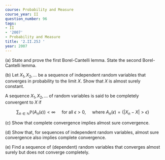 ```yaml
---
course: Probability and Measure
course_year: II
question_number: 96
tags:
- II
- '2007'
- Probability and Measure
title: '2.II.25J '
year: 2007
---
```



(a) State and prove the first Borel-Cantelli lemma. State the second Borel-Cantelli lemma.

(b) Let $X_{1}, X_{2}, \ldots$ be a sequence of independent random variables that converges in probability to the limit $X$. Show that $X$ is almost surely constant.

A sequence $X_{1}, X_{2}, \ldots$ of random variables is said to be completely convergent to $X$ if

$$\sum_{n \in \mathbb{N}} \mathbb{P}\left(A_{n}(\epsilon)\right)<\infty \quad \text { for all } \epsilon>0, \quad \text { where } A_{n}(\epsilon)=\left\{\left|X_{n}-X\right|>\epsilon\right\}$$

(c) Show that complete convergence implies almost sure convergence.

(d) Show that, for sequences of independent random variables, almost sure convergence also implies complete convergence.

(e) Find a sequence of (dependent) random variables that converges almost surely but does not converge completely.